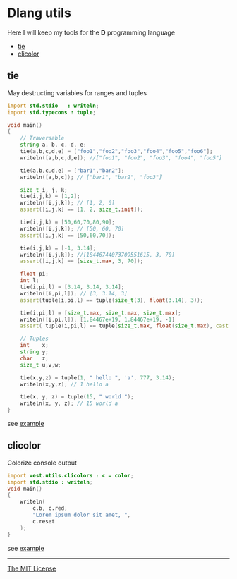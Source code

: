 # Dlang utils
Here I will keep my tools for the **D** programming language

- [tie](#tie)
- [clicolor](#clicolor)

## tie

May destructing variables for ranges and tuples

```d
import std.stdio   : writeln;
import std.typecons : tuple;

void main()
{
    // Traversable
    string a, b, c, d, e;
    tie(a,b,c,d,e) = ["foo1","foo2","foo3","foo4","foo5","foo6"];
    writeln([a,b,c,d,e]); //["foo1", "foo2", "foo3", "foo4", "foo5"]

    tie(a,b,c,d,e) = ["bar1","bar2"];
    writeln([a,b,c]); // ["bar1", "bar2", "foo3"]

    size_t i, j, k;
    tie(i,j,k) = [1,2];
    writeln([i,j,k]); // [1, 2, 0]
    assert([i,j,k] == [1, 2, size_t.init]);

    tie(i,j,k) = [50,60,70,80,90];
    writeln([i,j,k]); // [50, 60, 70]
    assert([i,j,k] == [50,60,70]);

    tie(i,j,k) = [-1, 3.14];
    writeln([i,j,k]); //[18446744073709551615, 3, 70]
    assert([i,j,k] == [size_t.max, 3, 70]);

    float pi;
    int l;
    tie(i,pi,l) = [3.14, 3.14, 3.14];
    writeln([i,pi,l]); // [3, 3.14, 3]
    assert(tuple(i,pi,l) == tuple(size_t(3), float(3.14), 3));

    tie(i,pi,l) = [size_t.max, size_t.max, size_t.max];
    writeln([i,pi,l]); [1.84467e+19, 1.84467e+19, -1]
    assert( tuple(i,pi,l) == tuple(size_t.max, float(size_t.max), cast(int) size_t.max ) );

    // Tuples
    int    x;
    string y;
    char   z;
    size_t u,v,w;

    tie(x,y,z) = tuple(1, " hello ", 'a', 777, 3.14);
    writeln(x,y,z); // 1 hello a

    tie(x, y, z) = tuple(15, " world ");
    writeln(x, y, z); // 15 world a
}
```
see [example](exmpls/test_tie.d)

## clicolor

Colorize console output

```d
import vest.utils.clicolors : c = color;
import std.stdio : writeln;
void main()
{
    writeln(
        c.b, c.red,
        "Lorem ipsum dolor sit amet, ",
        c.reset
    );
}
```
see [example](exmpls/test_clicolors.d)

---
[The MIT License](LICENSE)
